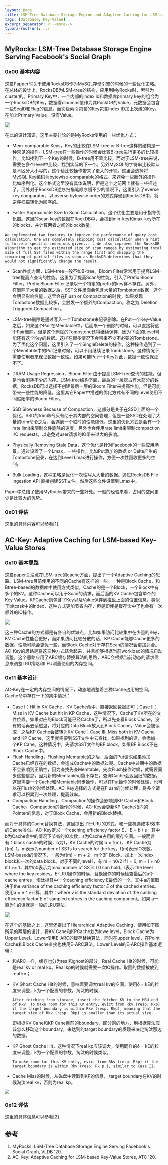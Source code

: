 ```yaml
---
layout: page
title: LSM-Tree Database Storage Engine and Adaptive Caching for LSM-based KVS
tags: [Database, Key-Value]
excerpt_separator: <!--more-->
typora-root-url: ../
---
```


## MyRocks: LSM-Tree Database Storage Engine Serving Facebook's Social Graph

### 0x00 基本内容

  这篇Papper时关于使用RocksDB作为MySQL存储引擎的时候的一些优化策略。在总体的设计上，RocksDB为LSM-tree的结构，应用到MyRocks时，索引为cluster的。Primary Key中，一个内部的index id和数据库primary key的组合为一个RocksDB的Key，数据看cloumns值作为其RockDB的Value，元数据会包含一些SeqID和Flag的信息。而次级索引包含的Key包含Index ID加上次级的Key，在加上Primary Value，没有Value。

![](/assets/png/myrocks-index.png)

在此的设计知识，这里主要讨论的是MyRocks使用的一些优化方式：

* Mem-comparable Keys，Key的比较在LSM-tree or B-tree这样的结构是一种常见的操作。LSM-tree在一些操作的时候会比较B-tree进行更多的比较操作，比如找到下一个Key的时候，B-tree用不着比较，而对于LSM-tree来说，需要在多个level中比较，找到实际的下一个。另外MySQL的字符串比较默认是不区分大小写的，这个给比较操作带来了更大的开销。这里会选择将MySQL Key编码为bytewise-comparable的格式。来避免一些额外的操作，比如序列化。这个格式这里没有具体说明，但是这个之前网上就有一些描述了。另外对于RocksDB逆序扫描笔顺序慢不少的情况下，这里引入了everse key comparator，以inverse bytewise order的方式存储到RocksDB中，将逆序扫描转化为顺序的。

*  Faster Approximate Size to Scan Calculation，这个优化主要是用于指导优化器。这里的scan key的数据在RockDB中，会找到min-key和max-key所在的blocks，并计算两者之间的block数量，

  ```
  We implemented two features to improve the performance of query cost calculation. One was completely skipping cost calculation when a hint to force a specific index was given... . We also improved the RocksDB algorithm to get the estimated size of scan ranges by estimating total size of full SST files within the range first and skipping the remaining of partial files as soon as RocksDB determines that they would not significantly change the result.
  ```

* Scan性能方面，LSM-tree一般不如B-tree。Bloom Filter常常用于提高LSM-tree提高点查询的性能。这里为了提高Scan的性能，引入了Prefix Bloom Filter。Prefix Bloom Filter记录以一个特定的prefix的key存不存在。另外，在删除了大量的数据之后，SST文件里面会包含大量的Tombstone数据，这个会明显影响性能，这里会在Flush or Compaction的时候，如果发现Tombstone数据比较多，会触发一个额外的Compaction，称之为 Deletion Triggered Compaction 。

* LSM-tree删除是通过写入一个Tombstone来记录删除。在Put一个Key-Value之后，如果这个Pair在Memtable中，后面来一个删除的时候，可以直接将这个Pair删除，但是这个删除的Tombstone还得继续保存，因为下面的Level可能还有这个Key的数据。这样在很多情况下会带来不少不必要的Tombstone。为了优化这个问题，这里引入了一个SingleDelete的操作，这种操作遇到了一个Memtable中的Put记录时候，可以不用继续记录Tombstone。这种情况下需要使用者来保证数据一致性。如果可能Put一个Key对此，数据一致性保证不了。

* DRAM Usage Regression，Bloom Filter由于提高LSM-Tree查询的性能，但是也会消耗不少的内存。LSM-tree结构下面，最后的一层灰占有大部分的数据，RocksDB可以选择不创建最后一层的Bloom Filter来提高性能，但是可能带来一些性能的降低。这里其它Paper中描述的优化方式有不同的Level使用不同假阳率的Bloom Filter。

* SSD Slowness Because of Compaction，这部分是关于在SSD上面的一个优化。SSD的trim命令灰有助于其内部的空间管理，但是一些SSD在处理了大量的trim命令之后，会遇到一个临时的性能降低。这里的优化方式是会有一个rate limit来限制文件删除的速度，另外也会使用rate limit来限制compaction I/O requests，以避免对user请求的IO带来过大的影响。

* Physically Removing Stale Data，这个优化是针对Facebook的一些应用场景。通过设置了一个Lmax，一些操作，比如Put添加的数据 or Delte产生的Tombstone记录，在达到Level Lmax进行操作，方便一次性回收更多的空间。

* Bulk Loading，这种策略是优化一次性写入大量的数据。通过RocksDB File Ingestion API 直接创建SST文件。然后这些文件设置到Lmax中。

Paper中总结了使用MyRocks带来的一些好处。一般的经验来看，占用的空间更少是比较大的优势。

### 0x01 评估

 这里的具体内容可以参看[1].

## AC-Key: Adaptive Caching for LSM-based Key-Value Stores

### 0x10 基本思路

 这篇paper关注点在LSM-tree的cache方面，提出了一个Adaptive Caching的思路。LSM-tree目前使用的不同的Cache有这样的一些。一种是Block Cache，和Btree-based的数据库中使用方式类似，Cache的是一个Block，一个Block中有多个的KV。这种Cache可以用于Scan的请求。而后面的KV Cache包含单个的Key Value。KPCache则包含了Key以及Value保存到磁盘上面的位置信息，类似于bitcask中的index，这种方式更加节省内存，但是即使是缓存命中了也会有一次额外的IO操作。

<img src="/assets/png/ackey-cache.png"  />

 这三种Cache的方式都是有各自的优缺点，比如如果访问比较集中在少量的Key，KV Cache性能会更好，而如果访问比较分散的话，KP Cache能够Cache更多的数据，性能可能会更优一些，而Block Cache对于存在Scan的情况会更加适合。AC-Key的思路是将这三种方式结合起来，并且能够根据当前workload的情况自动调整。这个思路应用了ARC缓存替换算法的思路，ARC会根据当前动态的请求信息来调整LRU策略和LFU测量使用的内存空间。

### 0x11 基本设计

 AC-Key在一定的内存空间的情况下，动态地调整着三种Cache占用的空间。Cache命中存在一下的集中情况：

* Case I：Hit in KV Cache，KV Cache命中，直接返回数据即可；Case II：Miss in KV Cache but hit in KP Cache，这种情况下，Cache了KV所在的文件位置。如果对应的Block可能已经Cache了，所以先查看Block Cache，没有的话再去读磁盘，将对应的Data Block放入到Block Cache。Value会被读取，之后KP Cache会被转为KV Cahe；Case III: Miss both in KV Cache and KP Cache，这里就需要到SST文件中去查找，如果找到的话，会添加一个KP Cahe。这种情况中，先请求SST文件的BF block，如果BF Block不在Block Cache中。
* Flush Handling，Flushing Memtable的之后，后面的Put请求如果添加Cache已经存在的数据，会造成Cache中的数据过期。Cache中过期中的数据不会影响到正确性，因为查找先查Memtable。先次Flush操作时候，就需要同步这些信息，因为新的Memtable可能不存在，查询Cache会返回旧的数据。这里需要一个Cache和Memtable同步操作，可以在Put操作的时候处理，也可以在Flush的时候处理。AC-Key选择的方式是在Flush的时候处理，将多个请求可以积累到一次处理，提高效率。
* Compaction Handling，Compaction的操作会影响到KP Cache和Block Cache。Compaction的操作的时候，AC-Key会更新KP Cache指向的Pointer的信息，对于Block Cache，会用新的Block替换。

而对于具体的Cache替换算法，这里提出了E-LRU的方式，和一些机遇成本/效率的Cache类似。AC-Key定义一个caching efficiency factor E， E = b / s，其中b为Cache命中的情况下节省的IO次数，s为Cache占用的缓存空间。一般而言有：block cache的时候，b为1，KV Cache的时候 b = f(m)， KP Cache为f(m)-1。m表示为number of SSTs to search for the key，f(m)表示IO次数。LSM-based的情况下，一般为f(m) = m + 2，m个BF Block，加上一次index block和一次的data block。对于不同的level l，有 m = n0/2 if l = 0, m = l + n0 if l >= 1，其中n0表示为max number of SSTs L0 can hold，l表示 the level where the key resides。E-LRU操作的时候，替换操作的时候检查最后的a个cache entres，淘汰掉其中一个caching efficiency E最低的一个。其中a的值取决于the variance of the caching efficiency factor *E* of the cached entries。使用a = e ^ v计算，其中：where *v* is the standard deviation of the caching efficiency factor *E* of sampled entries in the caching component。如果 a一直为1 的话就是一般的LRU算法。



![](/assets/png/ackey-alg1.png)

 在这个的基础之上，这里还提出了Hierarchical Adaptive Caching，使用如下图所示的两层的设计，将KV Cahe和KPCache划为lowe level，Block Cache为Upper Level。Lower使用E-ARC的缓存替换算法，同时在upper level，在Point Cache和Block Cache直接也使用E-ARC算法。Lower Level的E-ARC操作基本逻辑：

* 和ARC一样，缓存也分为real和ghost的部分。Real Cache Hit的时候，可能是real kv or real kp。Real kp的时候就需要一次IO操作。取回的数据被放到real kv；

* KV Ghost Cache Hit的时候，意味着要调大real kv的空间，使用δ = kE的粒度来调整，k为一个配置的参数。淘汰的时候，

  ```
  After fetching from storage, insert the fetched KV to the MRU end of Rkv. To make room for this KV entry, evict from Rkv (resp. Rkp) if the target boundary is within Rkv (resp. Rkp), meaning that the target size of Rkv (resp. Rkp) is smaller than its actual size.
  ```

  即根据KV Cahe和KP Cahe目前的boundary，即分割的地方，到根据算法应该怎么移动这个boundary，来达到的target boundary的发现来决定淘汰那边的数据。

* KP Ghost Cache Hit，这种情况下real kp应该调大，使用同样的δ = kE的粒度来调整，k为一个配置的参数。淘汰的时候类似，

  ```
  To make room for this KV entry, evict from Rkv (resp. Rkp) if the target boundary is within Rkv (resp. Rk p ), similar to Case II.
  ```

* Cache Miss的时候，从磁盘中读取到KP的信息， target boundary在KV的时候淘汰real kv，否则为real kp。

<img src="/assets/png/ackey-alg2.png" style="zoom:80%;" />

### 0x12 评估

 这里的具体信息可以参看[2].

## 参考

1. MyRocks: LSM-Tree Database Storage Engine Serving Facebook's Social Graph, VLDB '20.
2. AC-Key: Adaptive Caching for LSM-based Key-Value Stores, ATC '20.